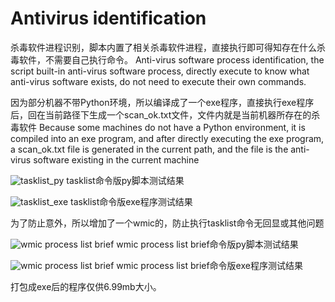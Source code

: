 # Antivirus identification


杀毒软件进程识别，脚本内置了相关杀毒软件进程，直接执行即可得知存在什么杀毒软件，不需要自己执行命令。
Anti-virus software process identification, the script built-in anti-virus software process, directly execute to know what anti-virus software exists, do not need to execute their own commands.



因为部分机器不带Python环境，所以编译成了一个exe程序，直接执行exe程序后，回在当前路径下生成一个scan_ok.txt文件，文件内就是当前机器所存在的杀毒软件
Because some machines do not have a Python environment, it is compiled into an exe program, and after directly executing the exe program, a scan_ok.txt file is generated in the current path, and the file is the anti-virus software existing in the current machine


![tasklist_py](https://upload.cc/i1/2024/05/01/oLFntZ.png)
tasklist命令版py脚本测试结果

![tasklist_exe](https://upload.cc/i1/2024/05/01/6Bm7Qr.png)
tasklist命令版exe程序测试结果

为了防止意外，所以增加了一个wmic的，防止执行tasklist命令无回显或其他问题


![wmic process list brief](https://upload.cc/i1/2024/05/01/KXt4ld.png)
wmic process list brief命令版py脚本测试结果

![wmic process list brief]([https://upload.cc/i1/2024/05/01/Oknr4m.png)
wmic process list brief命令版exe程序测试结果

打包成exe后的程序仅供6.99mb大小。
